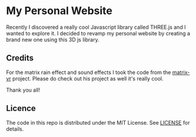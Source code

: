 # My Personal Website

Recently I discovered a really cool Javascript library called THREE.js and I wanted to explore it. I decided to revamp my personal website by creating a brand new one using this 3D js library. 

## Credits

For the matrix rain effect and sound effects I took the code from the [matrix-vr](https://github.com/pazdera/matrix-vr) project. Please do check out his project as well it's really cool.

Thank you all!

## Licence

The code in this repo is distributed under the MIT License. See [LICENSE](https://github.com/ajikan/official/blob/master/LICENSE) for details.
